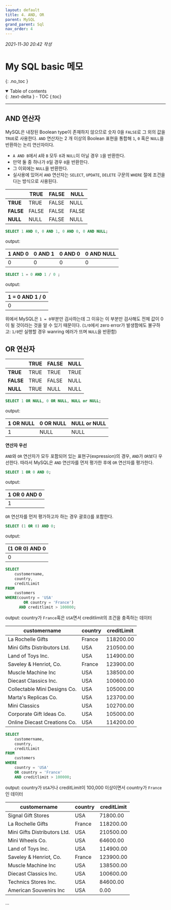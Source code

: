 ```yaml
---
layout: default
title: 4. AND, OR
parent: MySQL
grand_parent: Sql
nav_order: 4
---
```


*2021-11-30 20:42 작성*

# My SQL basic 메모
{: .no_toc }

<details open markdown="block">
  <summary>
    Table of contents
  </summary>
  {: .text-delta }
- TOC
{:toc}
</details>

---

## AND 연산자

MySQL은 내장된 Boolean type이 존재하지 않으므로 숫자 0을 `FALSE`로 그 외의 값을 `TRUE`로 사용한다. `AND` 연산자는 2 개 이상의 Boolean 표현을 통합해 `1`, `0` 혹은 `NULL`을 반환하는 논리 연산자이다.

- `A AND B`에서 `A`와 `B` 모두 `0`과 `NULL`이 아닐 경우 `1`을 반환한다.
- 만약 둘 중 하나가 `0`일 경우 `0`을 반환한다.
- 그 이외에는 `NULL`을 반환한다.
- 실사용에 있어서 `AND` 연산자는 `SELECT`, `UPDATE`, `DELETE` 구문의 `WHERE` 절에 조건을 다는 방식으로 사용된다.

|           | **TRUE**  | **FALSE** | **NULL**  |
|-----------|-----------|-----------|-----------|
| **TRUE**  | TRUE      | FALSE     | NULL      | 
| **FALSE** | FALSE     | FALSE     | FALSE     |
| **NULL**  | NULL      | FALSE     | NULL      |

~~~~sql
SELECT 1 AND 0, 0 AND 1, 0 AND 0, 0 AND NULL;
~~~~

output: 

| 1 AND 0 | 0 AND 1 | 0 AND 0 | 0 AND NULL |
|---------|---------|---------|------------|
|       0 |       0 |       0 |          0 |

~~~~sql
SELECT 1 = 0 AND 1 / 0 ;
~~~~

output: 

| 1 = 0 AND 1 / 0 |
|-----------------|
|               0 |

위에서 MySQL은 `1 = 0`부분만 검사하는데 그 이유는 이 부분만 검사해도 전체 값이 0이 될 것이라는 것을 알 수 있기 때문이다. (`1/0`에서 zero error가 발생함에도 불구하고: `1/0`만 실행할 경우 wanring 에러가 뜨며 `NULL`을 반환함)

## OR 연산자

|           | **TRUE**  | **FALSE** | **NULL**  |
|-----------|-----------|-----------|-----------|
| **TRUE**  | TRUE      | TRUE      | TRUE      | 
| **FALSE** | TRUE      | FALSE     | NULL      |
| **NULL**  | TRUE      | NULL      | NULL      |

~~~~sql
SELECT 1 OR NULL, 0 OR NULL, NULL or NULL;
~~~~

output:

| 1 OR NULL | 0 OR NULL | NULL or NULL |
|-----------|-----------|--------------|
|         1 |      NULL |         NULL |

**연산자 우선**

`AND`와 `OR` 연산자가 모두 포함되어 있는 표현구(expression)의 경우, `AND`가 `OR`보다 우선한다. 따라서 MySQL은 `AND` 연산자를 먼저 평가한 후에 `OR` 연산자를 평가한다.

~~~~sql
SELECT 1 OR 0 AND 0;
~~~~

output:

| 1 OR 0 AND 0 |
|--------------|
|            1 |

`OR` 연산자를 먼저 평가하고자 하는 경우 괄호()를 포함한다.

~~~~sql
SELECT (1 OR 0) AND 0;
~~~~

output:

| (1 OR 0) AND 0 |
|----------------|
|              0 |

~~~~sql
SELECT   
	customername, 
	country, 
	creditLimit
FROM   
	customers
WHERE(country = 'USA'
		OR country = 'France')
	  AND creditlimit > 100000;
~~~~

output: country가 `France`혹은 `USA`면서 creditlimit의 조건을 충족하는 데이터

| customername                 | country | creditLimit |
|------------------------------|---------|-------------|
| La Rochelle Gifts            | France  |   118200.00 |
| Mini Gifts Distributors Ltd. | USA     |   210500.00 |
| Land of Toys Inc.            | USA     |   114900.00 |
| Saveley & Henriot, Co.       | France  |   123900.00 |
| Muscle Machine Inc           | USA     |   138500.00 |
| Diecast Classics Inc.        | USA     |   100600.00 |
| Collectable Mini Designs Co. | USA     |   105000.00 |
| Marta's Replicas Co.         | USA     |   123700.00 |
| Mini Classics                | USA     |   102700.00 |
| Corporate Gift Ideas Co.     | USA     |   105000.00 |
| Online Diecast Creations Co. | USA     |   114200.00 |

~~~~sql
SELECT    
    customername, 
    country, 
    creditLimit
FROM    
    customers
WHERE 
    country = 'USA'
    OR country = 'France'
    AND creditlimit > 100000;
~~~~

output: country가 `USA`거나 creditLimit이 100,000 이상이면서 country가 `France`인 데이터

| customername                 | country | creditLimit |
|------------------------------|---------|-------------|
| Signal Gift Stores           | USA     |    71800.00 |
| La Rochelle Gifts            | France  |   118200.00 |
| Mini Gifts Distributors Ltd. | USA     |   210500.00 |
| Mini Wheels Co.              | USA     |    64600.00 |
| Land of Toys Inc.            | USA     |   114900.00 |
| Saveley & Henriot, Co.       | France  |   123900.00 |
| Muscle Machine Inc           | USA     |   138500.00 |
| Diecast Classics Inc.        | USA     |   100600.00 |
| Technics Stores Inc.         | USA     |    84600.00 |
| American Souvenirs Inc       | USA     |        0.00 |

...